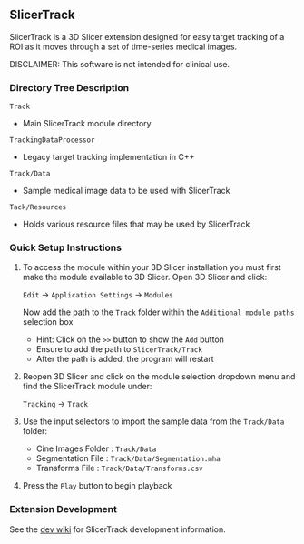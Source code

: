## SlicerTrack

SlicerTrack is a 3D Slicer extension designed for easy target tracking of a ROI as it moves through a set of time-series medical images.

DISCLAIMER: This software is not intended for clinical use.

### Directory Tree Description

`Track`

* Main SlicerTrack module directory

`TrackingDataProcessor`

* Legacy target tracking implementation in C++

`Track/Data`

* Sample medical image data to be used with SlicerTrack

`Tack/Resources`

* Holds various resource files that may be used by SlicerTrack

### Quick Setup Instructions

1) To access the module within your 3D Slicer installation you must first make the module available to 3D Slicer. Open 3D Slicer and click:

   `Edit` -> `Application Settings` -> `Modules`

   Now add the path to the `Track` folder within the `Additional module paths` selection box
   - Hint: Click on the `>>` button to show the `Add` button
   - Ensure to add the path to `SlicerTrack/Track`
   - After the path is added, the program will restart
2) Reopen 3D Slicer and click on the module selection dropdown menu and find the SlicerTrack module under:

   `Tracking` -> `Track`

3) Use the input selectors to import the sample data from the `Track/Data` folder:
   - Cine Images Folder : `Track/Data`
   - Segmentation File : `Track/Data/Segmentation.mha`
   - Transforms File : `Track/Data/Transforms.csv`
4) Press the `Play` button to begin playback

### Extension Development

See the [dev wiki](https://github.com/laboratory-for-translational-medicine/SlicerTrack/wiki/SlicerTrack-Development-Guide) for SlicerTrack development information.
